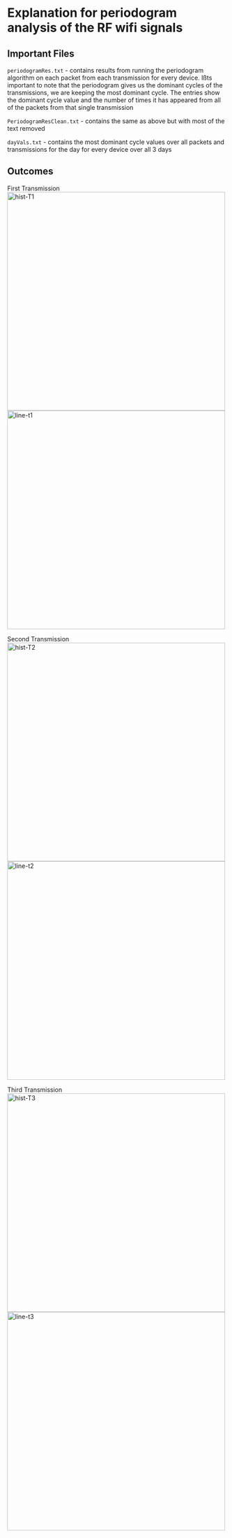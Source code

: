 # Explanation for periodogram analysis of the RF wifi signals

## Important Files
`periodogramRes.txt` - contains results from running the periodogram algorithm on each packet from each transmission for every device. Ißts important to note that the periodogram gives us the dominant cycles of the transmissions, we are keeping the most dominant cycle. The entries show the dominant cycle value and the number of times it has appeared from all of the packets from that single transmission

`PeriodogramResClean.txt` - contains the same as above but with most of the text removed

`dayVals.txt` - contains the most dominant cycle values over all packets and transmissions for the day for every device over all 3 days

## Outcomes
First Transmission</br>
<img width="500" alt="hist-T1" src="https://user-images.githubusercontent.com/41707123/222816495-0d922326-773d-4fe1-ac62-75d7f19ca3d0.png"><img width="500" alt="line-t1" src="https://user-images.githubusercontent.com/41707123/222816525-f3f59545-3ebc-461a-92bc-2f0c097ad6e8.png">

Second Transmission</br>
<img width="500" alt="hist-T2" src="https://user-images.githubusercontent.com/41707123/222816610-06d13420-39ca-478d-8ee4-57fbb40e2cb2.png"><img width="500" alt="line-t2" src="https://user-images.githubusercontent.com/41707123/222816623-ef6c5a5b-1e31-4bc6-8e22-e63e9b0e4891.png">

Third Transmission</br>
<img width="500" alt="hist-T3" src="https://user-images.githubusercontent.com/41707123/222816673-7cd956c5-3cee-4a25-bbe1-422566490ba9.png"><img width="500" alt="line-t3" src="https://user-images.githubusercontent.com/41707123/222816753-941cfd9b-6209-4d59-87bd-22cbce2291f4.png">
